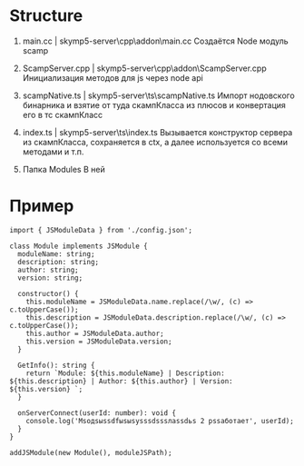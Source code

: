 # Structure

1. main.cc | skymp5-server\cpp\addon\main.cc
Создаётся Node модуль scamp

2. ScampServer.cpp | skymp5-server\cpp\addon\ScampServer.cpp
Инициализация методов для js через node api

3. scampNative.ts | skymp5-server\ts\scampNative.ts
Импорт нодовского бинарника и взятие от туда скампКласса из плюсов и конвертация его в тс скампКласс

4. index.ts | skymp5-server\ts\index.ts
Вызывается конструктор сервера из скампКласса, сохраняется в ctx, а далее используется со всеми методами и т.п.

5. Папка Modules
В ней 


# Пример 
```
import { JSModuleData } from './config.json';

class Module implements JSModule {
  moduleName: string;
  description: string;
  author: string;
  version: string;

  constructor() {
    this.moduleName = JSModuleData.name.replace(/\w/, (c) => c.toUpperCase());
    this.description = JSModuleData.description.replace(/\w/, (c) => c.toUpperCase());
    this.author = JSModuleData.author;
    this.version = JSModuleData.version;
  }

  GetInfo(): string {
    return `Module: ${this.moduleName} | Description: ${this.description} | Author: ${this.author} | Version: ${this.version} `;
  }

  onServerConnect(userId: number): void {
    console.log('Мsодsыssdfыsыsуsssdsssлassdьs 2 рssаботает', userId);
  }
}

addJSModule(new Module(), moduleJSPath);
```